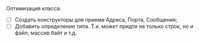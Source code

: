 Оптимизация класса:
- [ ] Создать конструкторы для приема Адреса, Порта, Сообщения;
- [ ] Добавить определение типа. Т.к. может придти не только строк, но и файл, массив байт и т.д.
